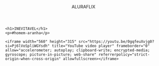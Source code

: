 <body>
    <header>ALURAFLIX</header>


    <h1>INEVITAVEL</h1>
    <p>#homem-aranha</p>

    <iframe width="560" height="315" src="https://youtu.be/0gqfeuXvjg0?si=Pj6lVoSpliWGYsdh" title="YouTube video player" frameborder="0" allow="accelerometer; autoplay; clipboard-write; encrypted-media; gyroscope; picture-in-picture; web-share" referrerpolicy="strict-origin-when-cross-origin" allowfullscreen></iframe>

</body>